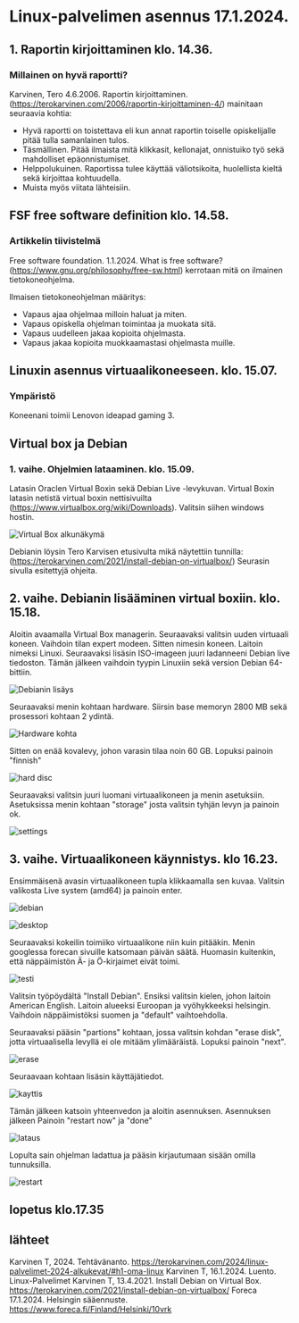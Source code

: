 # Linux-palvelimen asennus 17.1.2024.

## 1. Raportin kirjoittaminen klo. 14.36.

### Millainen on hyvä raportti?

Karvinen, Tero 4.6.2006. Raportin kirjoittaminen. (https://terokarvinen.com/2006/raportin-kirjoittaminen-4/) mainitaan seuraavia kohtia:

- Hyvä raportti on toistettava eli kun annat raportin toiselle opiskelijalle pitää tulla samanlainen tulos.
- Täsmällinen. Pitää ilmaista mitä klikkasit, kellonajat, onnistuiko työ sekä mahdolliset epäonnistumiset.
- Helppolukuinen. Raportissa tulee käyttää väliotsikoita, huolellista kieltä sekä kirjoittaa kohtuudella.
- Muista myös viitata lähteisiin. 

## FSF free software definition klo. 14.58.

### Artikkelin tiivistelmä

Free software foundation. 1.1.2024. What is free software? (https://www.gnu.org/philosophy/free-sw.html) kerrotaan mitä on ilmainen tietokoneohjelma.

 Ilmaisen tietokoneohjelman määritys:
 - Vapaus ajaa ohjelmaa milloin haluat ja miten.
 - Vapaus opiskella ohjelman toimintaa ja muokata sitä.
 - Vapaus uudelleen jakaa kopioita ohjelmasta.
 - Vapaus jakaa kopioita muokkaamastasi ohjelmasta muille.

## Linuxin asennus virtuaalikoneeseen. klo. 15.07.

### Ympäristö

Koneenani toimii Lenovon ideapad gaming 3.

## Virtual box ja Debian

### 1. vaihe. Ohjelmien lataaminen. klo. 15.09.

Latasin Oraclen Virtual Boxin sekä Debian Live -levykuvan.
Virtual Boxin latasin netistä virtual boxin nettisivuilta (https://www.virtualbox.org/wiki/Downloads). Valitsin siihen windows hostin.

![Virtual Box alkunäkymä](VirtualBox.png) 

Debianin löysin Tero Karvisen etusivulta mikä näytettiin tunnilla: (https://terokarvinen.com/2021/install-debian-on-virtualbox/) Seurasin sivulla esitettyjä ohjeita. 

## 2. vaihe. Debianin lisääminen virtual boxiin. klo. 15.18.

Aloitin avaamalla Virtual Box managerin. Seuraavaksi valitsin uuden virtuaali koneen. Vaihdoin tilan expert modeen. Sitten nimesin koneen. Laitoin nimeksi Linuxi. Seuraavaksi lisäsin ISO-imageen juuri ladanneeni Debian live tiedoston. Tämän jälkeen vaihdoin tyypin Linuxiin sekä version Debian 64-bittiin. 

![Debianin lisäys](debianlisaus.png) 

Seuraavaksi menin kohtaan hardware. Siirsin base memoryn 2800 MB sekä prosessori kohtaan 2 ydintä.

![Hardware kohta](hw.png) 

Sitten on enää kovalevy, johon varasin tilaa noin 60 GB. Lopuksi painoin "finnish"

![hard disc](hd.png) 

Seuraavaksi valitsin juuri luomani virtuaalikoneen ja menin asetuksiin. Asetuksissa menin kohtaan "storage" josta valitsin tyhjän levyn ja painoin ok.

![settings](settings.png)

## 3. vaihe. Virtuaalikoneen käynnistys. klo 16.23.

Ensimmäisenä avasin virtuaalikoneen tupla klikkaamalla sen kuvaa. Valitsin valikosta Live system (amd64) ja painoin enter.

![debian](Debian12.png) 

![desktop](desktop.png)

Seuraavaksi kokeilin toimiiko virtuaalikone niin kuin pitääkin. Menin googlessa forecan sivuille katsomaan päivän säätä. Huomasin kuitenkin, että näppäimistön Ä- ja Ö-kirjaimet eivät toimi.

![testi](testi.png)

Valitsin työpöydältä "Install Debian". Ensiksi valitsin kielen, johon laitoin American English. Laitoin alueeksi Euroopan ja vyöhykkeeksi helsingin. Vaihdoin näppäimistöksi suomen ja "default" vaihtoehdolla. 

Seuraavaksi pääsin "partions" kohtaan, jossa valitsin kohdan "erase disk", jotta virtuaalisella levyllä ei ole mitääm ylimääräistä. Lopuksi painoin "next".

![erase](Erasedisk.png)

Seuraavaan kohtaan lisäsin käyttäjätiedot. 

![kayttis](kayttis.png) 

Tämän jälkeen katsoin yhteenvedon ja aloitin asennuksen. Asennuksen jälkeen Painoin "restart now" ja "done"

![lataus](install.png) 

Lopulta sain ohjelman ladattua ja pääsin kirjautumaan sisään omilla tunnuksilla. 

![restart](restart.png)

## lopetus klo.17.35

## lähteet

Karvinen T, 2024. Tehtävänanto. https://terokarvinen.com/2024/linux-palvelimet-2024-alkukevat/#h1-oma-linux
Karvinen T, 16.1.2024. Luento. Linux-Palvelimet
Karvinen T, 13.4.2021. Install Debian on Virtual Box. https://terokarvinen.com/2021/install-debian-on-virtualbox/
Foreca 17.1.2024. Helsingin sääennuste. https://www.foreca.fi/Finland/Helsinki/10vrk 





